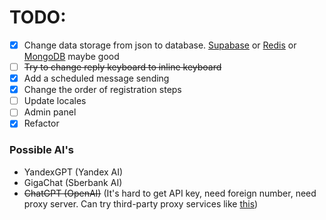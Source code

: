 # TODO:

- [x] Change data storage from json to database. [Supabase](https://supabase.com) or [Redis](https://redis.io) or [MongoDB](https://mongodb.com/) maybe good
- [ ] ~~Try to change reply keyboard to inline keyboard~~
- [x] Add a scheduled message sending
- [x] Change the order of registration steps
- [ ] Update locales
- [ ] Admin panel
- [x] Refactor

### Possible AI's

- YandexGPT (Yandex AI)
- GigaChat (Sberbank AI)
- ~~ChatGPT (OpenAI)~~ (It's hard to get API key, need foreign number, need proxy server. Can try third-party proxy services like [this](https://proxyapi.ru/))

